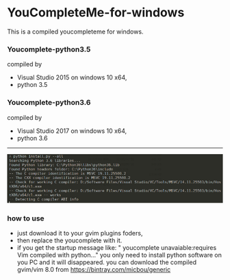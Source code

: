 # YouCompleteMe-for-windows
This is a compiled youcompleteme for windows.
### Youcomplete-python3.5 
compiled  by
- Visual Studio 2015 on windows 10 x64, 
- python 3.5 
### Youcomplete-python3.6   
 compiled  by
- Visual Studio 2017 on windows 10 x64, 
- python 3.6  

---
![](https://github.com/CuriousFu/YouCompleteMe-for-windows/blob/master/screenshots/1.PNG)
### how to use 
- just download it to your gvim plugins foders,
- then replace the youcomplete with it.
- if you get the startup message like: " youcomplete unavaiable:requires Vim compiled with python..."
you only need to install python software on you PC and it will disappeared.
you can download the compiled gvim/vim 8.0 from https://bintray.com/micbou/generic
